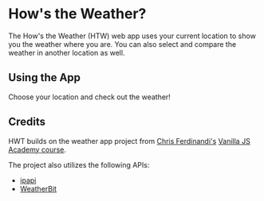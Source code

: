 # How's the Weather?

The How's the Weather (HTW) web app uses your current location to show you the weather where you are. You can also select and compare the weather in another location as well.

## Using the App

Choose your location and check out the weather!

## Credits

HWT builds on the weather app project from [Chris Ferdinandi's](https://twitter.com/ChrisFerdinandi) [Vanilla JS Academy course](https://vanillajsacademy.com/).

The project also utilizes the following APIs:

- [ipapi](https://ipapi.co/)
- [WeatherBit](https://www.weatherbit.io/api)
